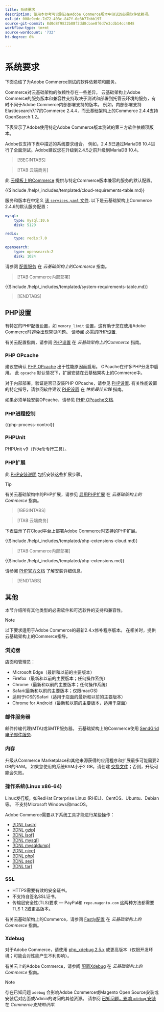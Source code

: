 ```yaml
---
title: 系统要求
description: 使用本参考可识别已在Adobe Commerce版本中测试的必需软件依赖项。
exl-id: 008c9edc-7d72-403c-847f-0e3b77bbb197
source-git-commit: 8d0d8f9822b88f2dd8cbae8f6d7e3cdb14cc4848
workflow-type: tm+mt
source-wordcount: '732'
ht-degree: 0%

---
```


# 系统要求

下面总结了为Adobe Commerce测试的软件依赖项和服务。

Commerce对云基础架构的依赖性存在一些差异。 云基础架构上Adobe Commerce的服务版本和兼容性支持取决于测试和部署到托管云环境的服务，有时不同于Adobe Commerce内部部署支持的版本。 例如，内部部署支持Elasticsearch7.17的Commerce 2.4.4，而云基础架构上的Commerce 2.4.4支持OpenSearch 1.2。

下表显示了Adobe使用特定Adobe Commerce版本测试的第三方软件依赖项版本。

Adobe仅支持下表中描述的系统要求组合。 例如，2.4.5已通过MariaDB 10.4进行了全面测试。Adobe建议您在升级到2.4.5之前升级到MariaDB 10.4。

>[!BEGINTABS]

>[!TAB 云端商务]

此 [云模板上的Commerce](https://github.com/magento/magento-cloud) 提供与特定Commerce版本兼容的服务的默认配置。

{{$include /help/_includes/templated/cloud-requirements-table.md}}

服务和版本在中定义 [该 `services.yaml` 文件](https://github.com/magento/magento-cloud/blob/master/.magento/services.yaml). 以下是云基础架构上Commerce 2.4.6的默认服务配置：

```yaml
mysql:
    type: mysql:10.6
    disk: 5120

redis:
    type: redis:7.0

opensearch:
    type: opensearch:2
    disk: 1024
```

请参阅 [配置服务](https://experienceleague.adobe.com/docs/commerce-cloud-service/user-guide/configure/service/services-yaml.html) 在 _云基础架构上的Commerce_ 指南。

>[!TAB Commerce内部部署]

{{$include /help/_includes/templated/system-requirements-table.md}}

>[!ENDTABS]

## PHP设置

有特定的PHP配置设置，如 `memory_limit` 设置，这有助于您在使用Adobe Commerce时避免出现常见问题。 请参阅 [必需的PHP设置](prerequisites/php-settings.md).

有关云配置指南，请参阅 [PHP设置](https://experienceleague.adobe.com/docs/commerce-cloud-service/user-guide/configure/app/php-settings.html) 在 _云基础架构上的Commerce_ 指南。

### PHP OPcache

建议您确认 [PHP OPcache](https://www.php.net/manual/en/intro.opcache.php) 出于性能原因而启用。 OPcache在许多PHP分发中启用。 此 `opcache` 默认情况下，扩展安装在云基础架构上的Commerce中。

对于内部部署，验证是否已安装PHP OPcache，请参见 [PHP设置](prerequisites/php-settings.md). 有关性能设置的特定指导，请参阅软件建议 [PHP设置](https://experienceleague.adobe.com/docs/commerce-operations/performance-best-practices/software.html#php-settings) 在 _性能最佳实践_ 指南。

如果必须单独安装OPcache，请参见 [PHP OPcache文档](https://www.php.net/manual/en/opcache.setup.php).

### PHP进程控制

{{php-process-control}}

### PHPUnit

PHPUnit v9（作为命令行工具）。

### PHP扩展

此 [PHP安装说明](prerequisites/php-settings.md) 包括安装这些扩展步骤。

>[!TIP]
>
>有关云基础架构中的PHP扩展，请参见 [启用PHP扩展](https://experienceleague.adobe.com/docs/commerce-cloud-service/user-guide/configure/app/php-settings.html#enable-extensions) 在 _云基础架构上的Commerce_ 指南。

>[!BEGINTABS]

>[!TAB 云端商务]

下表显示了在Cloud平台上部署Adobe Commerce时支持的PHP扩展。

{{$include /help/_includes/templated/php-extensions-cloud.md}}

>[!TAB Commerce内部部署]

{{$include /help/_includes/templated/php-extensions.md}}

请参阅 [PHP官方文档](https://www.php.net/manual/en/extensions.php) 了解安装详细信息。

>[!ENDTABS]

## 其他

本节介绍所有其他类型的必需软件和可选软件的支持和兼容性。

>[!NOTE]
>
>以下要求适用于Adobe Commerce的最新2.4.x修补程序版本。 在相关时，提供云基础架构上的Commerce指导。

### 浏览器

店面和管理员：

- Microsoft Edge（最新和以前的主要版本）
- Firefox（最新和以前的主要版本；任何操作系统）
- Chrome（最新和以前的主要版本；任何操作系统）
- Safari(最新和以前的主要版本；仅限macOS)
- 适用于iOS的Safari（适用于店面的最新和以前的主要版本）
- Chrome for Android（最新和以前的主要版本，适用于店面）

### 邮件服务器

邮件传输代理(MTA)或SMTP服务器。 云基础架构上的Commerce使用 [SendGrid电子邮件服务](https://experienceleague.adobe.com/docs/commerce-cloud-service/user-guide/project/sendgrid.html).

### 内存

升级从Commerce Marketplace和其他来源获得的应用程序和扩展最多可能需要2 GB的RAM。 如果您使用的系统RAM小于2 GB，请创建 [交换文件](https://support.magento.com/hc/en-us/articles/360032980432)；否则，升级可能会失败。

### 操作系统(Linux x86-64)

Linux发行版，如RedHat Enterprise Linux (RHEL)、CentOS、Ubuntu、Debian等。 不支持Microsoft Windows和macOS。

Adobe Commerce需要以下系统工具才能进行某些操作：

- [[!DNL bash]](https://www.gnu.org/software/bash/)
- [[!DNL gzip]](https://www.gzip.org/)
- [[!DNL lsof]](https://linux.die.net/man/8/lsof)
- [[!DNL mysql]](https://www.mysql.com/)
- [[!DNL mysqldump]](https://dev.mysql.com/doc/refman/8.0/en/mysqldump.html)
- [[!DNL nice]](https://linux.die.net/man/1/nice)
- [[!DNL php]](https://www.php.net/)
- [[!DNL sed]](https://www.gnu.org/software/sed/manual/sed.html)
- [[!DNL tar]](https://linux.die.net/man/1/tar)

### SSL

- HTTPS需要有效的安全证书。
- 不支持自签名SSL证书。
- 传输层安全性(TLS)要求 — PayPal和 `repo.magento.com` 这两种方法都需要TLS 1.2或更高版本。

有关云基础架构上的Commerce，请参阅 [Fastly配置](https://experienceleague.adobe.com/docs/commerce-cloud-service/user-guide/cdn/setup-fastly/fastly-configuration.html) 在 _云基础架构上的Commerce_ 指南。

### Xdebug

对于Adobe Commerce，请使用 [php_xdebug 2.5.x](https://xdebug.org/download) 或更高版本（仅限开发环境；可能会对性能产生不利影响）。

有关云上的Adobe Commerce，请参阅 [配置Xdebug](https://experienceleague.adobe.com/docs/commerce-cloud-service/user-guide/develop/test/debug.html) 在 _云基础架构上的Commerce_ 指南。

>[!NOTE]
>
>存在已知问题 `xdebug` 会影响Adobe Commerce或Magento Open Source安装或安装后对店面或Admin的访问的其他资源。 请参阅 [已知问题，影响 `xdebug` 安装](https://experienceleague.adobe.com/docs/commerce-knowledge-base/kb/troubleshooting/miscellaneous/known-issues-that-affect-installation.html) 在 _Commerce支持知识库_.
